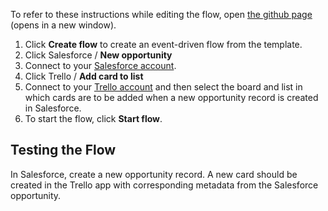 To refer to these instructions while editing the flow, open [the github page](https://github.com/ot4i/app-connect-templates/blob/master/resources/markdown/Create%20a%20new%20Trello%20card%20when%20a%20new%20opportunity%20record%20is%20created%20in%20Salesforce_instructions.md) (opens in a new window).

1. Click **Create flow** to create an event-driven flow from the template.
2. Click Salesforce / **New opportunity**
3. Connect to your [Salesforce account](https://ibm.biz/aassalesforce).
4. Click Trello / **Add card to list**
5. Connect to your [Trello account](https://ibm.biz/aastrello) and then select the board and list in which cards are to be added when a new opportunity record is created in Salesforce.
6. To start the flow, click **Start flow**.

## Testing the Flow

In Salesforce, create a new opportunity record.  A new card should be created in the Trello app with corresponding metadata from the Salesforce opportunity.
